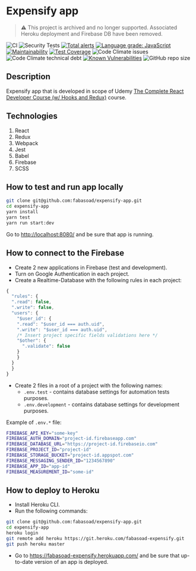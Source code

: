 # Expensify app

> ⚠️ This project is archived and no longer supported. Associated Heroku deployment and Firebase DB have been removed.

![CI](https://github.com/fabasoad/expensify-app/workflows/CI/badge.svg) ![Security Tests](https://github.com/fabasoad/expensify-app/workflows/Security%20Tests/badge.svg) [![Total alerts](https://img.shields.io/lgtm/alerts/g/fabasoad/expensify-app.svg?logo=lgtm&logoWidth=18)](https://lgtm.com/projects/g/fabasoad/expensify-app/alerts/) [![Language grade: JavaScript](https://img.shields.io/lgtm/grade/javascript/g/fabasoad/expensify-app.svg?logo=lgtm&logoWidth=18)](https://lgtm.com/projects/g/fabasoad/expensify-app/context:javascript) [![Maintainability](https://api.codeclimate.com/v1/badges/f383919b86a2fde12017/maintainability)](https://codeclimate.com/github/fabasoad/expensify-app/maintainability) [![Test Coverage](https://api.codeclimate.com/v1/badges/a99a88d28ad37a79dbf6/test_coverage)](https://codeclimate.com/github/codeclimate/codeclimate/test_coverage) ![Code Climate issues](https://img.shields.io/codeclimate/issues/fabasoad/expensify-app) ![Code Climate technical debt](https://img.shields.io/codeclimate/tech-debt/fabasoad/expensify-app) [![Known Vulnerabilities](https://snyk.io/test/github/fabasoad/expensify-app/badge.svg)](https://snyk.io/test/github/fabasoad/expensify-app) ![GitHub repo size](https://img.shields.io/github/repo-size/fabasoad/expensify-app)

## Description

Expensify app that is developed in scope of Udemy [The Complete React Developer Course (w/ Hooks and Redux)](https://www.udemy.com/course/react-2nd-edition/) course.

## Technologies

1. React
2. Redux
3. Webpack
4. Jest
5. Babel
6. Firebase
7. SCSS

## How to test and run app locally

```bash
git clone git@github.com:fabasoad/expensify-app.git
cd expensify-app
yarn install
yarn test
yarn run start:dev
```

Go to <http://localhost:8080/> and be sure that app is running.

## How to connect to the Firebase

- Create 2 new applications in Firebase (test and development).
- Turn on Google Authentication in each project.
- Create a Realtime-Database with the following rules in each project:

```javascript
{
  "rules": {
  ".read": false,
  ".write": false,
  "users": {
    "$user_id": {
    ".read": "$user_id === auth.uid",
    ".write": "$user_id === auth.uid",
    /* Insert project specific fields validations here */
    "$other": {
      ".validate": false
    }
    }
  }
  }
}
```

- Create 2 files in a root of a project with the following names:
  - `.env.test` - contains database settings for automation tests purposes.
  - `.env.development` - contains database settings for development purposes.

Example of `.env.*` file:

```bash
FIREBASE_API_KEY="some-key"
FIREBASE_AUTH_DOMAIN="project-id.firebaseapp.com"
FIREBASE_DATABASE_URL="https://project-id.firebaseio.com"
FIREBASE_PROJECT_ID="project-id"
FIREBASE_STORAGE_BUCKET="project-id.appspot.com"
FIREBASE_MESSAGING_SENDER_ID="1234567890"
FIREBASE_APP_ID="app-id"
FIREBASE_MEASUREMENT_ID="some-id"
```

## How to deploy to Heroku

- Install Heroku CLI.
- Run the following commands:

```bash
git clone git@github.com:fabasoad/expensify-app.git
cd expensify-app
heroku login
git remote add heroku https://git.heroku.com/fabasoad-expensify.git
git push heroku master
```

- Go to <https://fabasoad-expensify.herokuapp.com/> and be sure that up-to-date version of an app is deployed.
